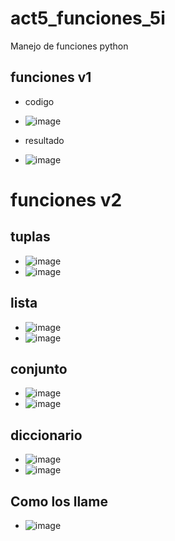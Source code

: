 # act5_funciones_5i
Manejo de funciones python
## funciones v1
- codigo
- ![image](https://github.com/user-attachments/assets/8da5166d-db69-41b2-8e92-e99a21f3d143)

- resultado
- ![image](https://github.com/user-attachments/assets/c2d7c35a-bc7d-42d8-b62b-884536432195)

# funciones v2
## tuplas
- ![image](https://github.com/user-attachments/assets/53253ae4-4da6-4d18-a707-08e5577a0b39)
- ![image](https://github.com/user-attachments/assets/440ebdd1-9713-4c00-8940-0440c4db7aea)

## lista
- ![image](https://github.com/user-attachments/assets/35012c6b-f327-4b78-b7d6-d8cd7a6b6429)
- ![image](https://github.com/user-attachments/assets/041aeebd-5f43-43b9-b937-5604891015f4)

## conjunto
- ![image](https://github.com/user-attachments/assets/50c7c3c5-8256-4655-a5b7-df38ed3545b6)
- ![image](https://github.com/user-attachments/assets/9563fa51-c14e-4a1e-92c7-94e89c63c43f)

## diccionario
- ![image](https://github.com/user-attachments/assets/30a85bed-a277-4ceb-a517-2b7c4c803e00)
- ![image](https://github.com/user-attachments/assets/50b7eeea-c83a-4932-9f7c-b5f776494931)

## Como los llame
- ![image](https://github.com/user-attachments/assets/1ef031b9-5563-4a20-92bf-553a24e6f43e)









